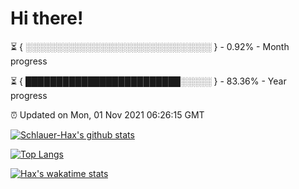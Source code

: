 # Hi there!

⏳ { ░░░░░░░░░░░░░░░░░░░░░░░░░░░░░░ } - 0.92% - Month progress

⏳ { █████████████████████████░░░░░ } - 83.36% - Year progress

⏰ Updated on Mon, 01 Nov 2021 06:26:15 GMT


[![Schlauer-Hax's github stats](https://github-readme-stats.vercel.app/api?username=Schlauer-Hax&show_icons=true&theme=dark&count_private=true)](https://github.com/Schlauer-Hax)


[![Top Langs](https://github-readme-stats.vercel.app/api/top-langs/?username=Schlauer-Hax&layout=compact&theme=dark)](https://github.com/Schlauer-Hax?tab=repositories)


[![Hax's wakatime stats](https://github-readme-stats.vercel.app/api/wakatime?username=Hax&theme=dark)](https://wakatime.com/@Hax)

